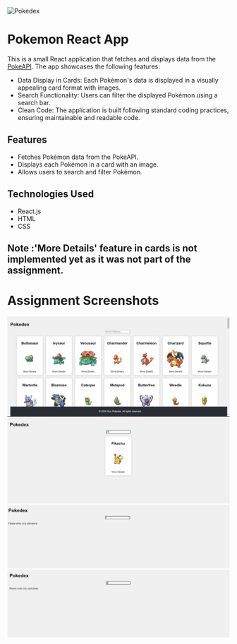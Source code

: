 ![Pokedex](https://socialify.git.ci/YUNUS-AHMED/Pokedex/image?description=1&descriptionEditable=A%20small%20assignment%20project%20using%20pokeAPI%20v2%0A&font=Raleway&language=1&name=1&owner=1&theme=Light)

# Pokemon React App
This is a small React application that fetches and displays data from the <a href="https://pokeapi.co/api/v2/pokemon">PokeAPI</a>. The app showcases the following features:

 - Data Display in Cards: Each Pokémon's data is displayed in a visually appealing card format with images.
 - Search Functionality: Users can filter the displayed Pokémon using a search bar.
 - Clean Code: The application is built following standard coding practices, ensuring maintainable and readable code.

## Features
- Fetches Pokémon data from the PokeAPI.
- Displays each Pokémon in a card with an image.
- Allows users to search and filter Pokémon.

## Technologies Used
- React.js
- HTML
- CSS
## Note :'More Details' feature in cards is not implemented yet as it was not part of the assignment.
# Assignment Screenshots
<img src="Screeenshots/sc1.jpg"></img>
<img src="Screeenshots/ss2.jpg"></img>
<img src="Screeenshots/ss3.jpg"></img>
<img src="Screeenshots/ss4.jpg"></img>
